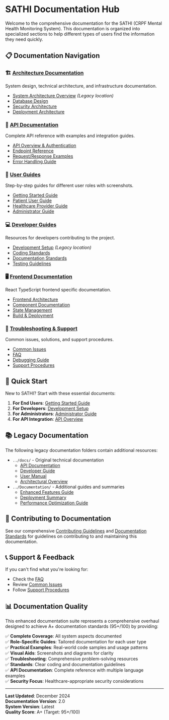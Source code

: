 # SATHI Documentation Hub

Welcome to the comprehensive documentation for the SATHI (CRPF Mental Health Monitoring System). This documentation is organized into specialized sections to help different types of users find the information they need quickly.

## 📋 Documentation Navigation

### 🏗️ [Architecture Documentation](architecture/)
System design, technical architecture, and infrastructure documentation.
- [System Architecture Overview](../docs/Architectural_Overview.md) *(Legacy location)*
- [Database Design](architecture/database-design.md)
- [Security Architecture](architecture/security.md)
- [Deployment Architecture](architecture/deployment.md)

### 🔌 [API Documentation](api/)
Complete API reference with examples and integration guides.
- [API Overview & Authentication](api/README.md)
- [Endpoint Reference](api/endpoints.md)
- [Request/Response Examples](api/examples.md)
- [Error Handling Guide](api/error-handling.md)

### 👥 [User Guides](user-guides/)
Step-by-step guides for different user roles with screenshots.
- [Getting Started Guide](user-guides/getting-started.md)
- [Patient User Guide](user-guides/patient-guide.md)
- [Healthcare Provider Guide](user-guides/healthcare-provider-guide.md)
- [Administrator Guide](user-guides/admin-guide.md)

### 💻 [Developer Guides](developer-guides/)
Resources for developers contributing to the project.
- [Development Setup](../docs/Developer_Guide.md) *(Legacy location)*
- [Coding Standards](developer-guides/coding-standards.md)
- [Documentation Standards](developer-guides/documentation-standards.md)
- [Testing Guidelines](developer-guides/testing.md)

### 🖥️ [Frontend Documentation](frontend/)
React TypeScript frontend specific documentation.
- [Frontend Architecture](frontend/architecture.md)
- [Component Documentation](frontend/components.md)
- [State Management](frontend/state-management.md)
- [Build & Deployment](frontend/build-deployment.md)

### 🔧 [Troubleshooting & Support](troubleshooting/)
Common issues, solutions, and support procedures.
- [Common Issues](troubleshooting/common-issues.md)
- [FAQ](troubleshooting/faq.md)
- [Debugging Guide](troubleshooting/debugging.md)
- [Support Procedures](troubleshooting/support.md)

## 🚀 Quick Start

New to SATHI? Start with these essential documents:

1. **For End Users**: [Getting Started Guide](user-guides/getting-started.md)
2. **For Developers**: [Development Setup](../docs/Developer_Guide.md)
3. **For Administrators**: [Administrator Guide](user-guides/admin-guide.md)
4. **For API Integration**: [API Overview](api/README.md)

## 📚 Legacy Documentation

The following legacy documentation folders contain additional resources:
- `../docs/` - Original technical documentation
  - [API Documentation](../docs/API_Documentation.md)
  - [Developer Guide](../docs/Developer_Guide.md)
  - [User Manual](../docs/User_Manual.md)
  - [Architectural Overview](../docs/Architectural_Overview.md)
- `../Documentation/` - Additional guides and summaries
  - [Enhanced Features Guide](../Documentation/Enhanced_Features_Guide.md)
  - [Deployment Summary](../Documentation/Deployment_Chat_Summary.md)
  - [Performance Optimization Guide](../Documentation/Performance_Optimization_Guide.md)

## 🤝 Contributing to Documentation

See our comprehensive [Contributing Guidelines](../CONTRIBUTING.md) and [Documentation Standards](developer-guides/documentation-standards.md) for guidelines on contributing to and maintaining this documentation.

## 📞 Support & Feedback

If you can't find what you're looking for:
- Check the [FAQ](troubleshooting/faq.md)
- Review [Common Issues](troubleshooting/common-issues.md)
- Follow [Support Procedures](troubleshooting/support.md)

## 📊 Documentation Quality

This enhanced documentation suite represents a comprehensive overhaul designed to achieve A+ documentation standards (95+/100) by providing:

✅ **Complete Coverage**: All system aspects documented  
✅ **Role-Specific Guides**: Tailored documentation for each user type  
✅ **Practical Examples**: Real-world code samples and usage patterns  
✅ **Visual Aids**: Screenshots and diagrams for clarity  
✅ **Troubleshooting**: Comprehensive problem-solving resources  
✅ **Standards**: Clear coding and documentation guidelines  
✅ **API Documentation**: Complete reference with multiple language examples  
✅ **Security Focus**: Healthcare-appropriate security considerations  

---

**Last Updated**: December 2024  
**Documentation Version**: 2.0  
**System Version**: Latest  
**Quality Score**: A+ (Target: 95+/100)